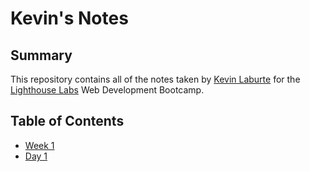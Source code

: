 # Kevin's Notes

## Summary
This repository contains all of the notes taken by [Kevin Laburte](https://github.com/kevlabs) for the [Lighthouse Labs](https://www.lighthouselabs.ca/) Web Development Bootcamp.

## Table of Contents
* [Week 1](/Week_1/)
 * [Day 1](/Week_1/Day_1/)